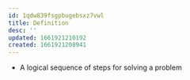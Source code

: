 ```yaml
---
id: 1qdw839fsgpbugebsxz7vwl
title: Definition
desc: ''
updated: 1661921210192
created: 1661921208941
---
```


- A logical sequence of steps for solving a problem
